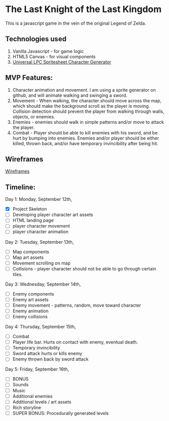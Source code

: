 # The Last Knight of the Last Kingdom

This is a javascript game in the vein of the original Legend of Zelda.

## Technologies used

1. Vanilla Javascript - for game logic
2. HTML5 Canvas - for visual components
3. [Universal LPC Spritesheet Character Generator](http://gaurav.munjal.us/Universal-LPC-Spritesheet-Character-Generator/)

## MVP Features:

1) Character animation and movement. I am using a sprite generator on github, and will
animate walking and swinging a sword.
2) Movement - When walking, the character should move across the map, which should
make the background scroll as the player is moving. Collision detection should prevent
the player from walking through walls, objects, or enemies.
3) Enemies - enemies should walk in simple patterns and/or move to attack the player.
4) Combat - Player should be able to kill enemies with his sword, and be hurt by bumping
into enemies. Enemies and/or player should be either killed, thrown back, and/or have
temporary invincibility after being hit.

## Wireframes

[Wireframes](./docs)


## Timeline:

Day 1: Monday, September 12th,
  - [x] Project Skeleton
  - [ ] Developing player character art assets
  - [ ] HTML landing page
  - [ ] player character movement
  - [ ] player character animation

Day 2: Tuesday, September 13th,
  - [ ] Map components
  - [ ] Map art assets
  - [ ] Movement scrolling on map
  - [ ] Collisions - player character should not be able to go through certain tiles.

Day 3: Wednesday, September 14th,
  - [ ] Enemy components
  - [ ] Enemy art assets
  - [ ] Enemy movement - patterns, random, move toward character
  - [ ] Enemy animation
  - [ ] Enemy collisions

Day 4: Thursday, September 15th,
  - [ ] Combat
  - [ ] Player life bar. Hurts on contact with enemy, eventual death.
  - [ ] Temporary invincibility
  - [ ] Sword attack hurts or kills enemy
  - [ ] Enemy thrown back by sword attack

Day 5: Friday, September 16th,
  - [ ] BONUS
  - [ ] Sounds
  - [ ] Music
  - [ ] Additional enemies
  - [ ] Additional levels / art assets
  - [ ] Rich storyline
  - [ ] SUPER BONUS: Procedurally generated levels

